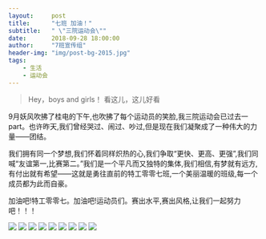 ```yaml
---
layout:     post
title:      "七班 加油！"
subtitle:   " \"三院运动会\""
date:       2018-09-28 18:00:00
author:     "7班宣传组"
header-img: "img/post-bg-2015.jpg"
tags:
    - 生活
    - 运动会
---
```


>Hey，boys and girls！
>看这儿，这儿好看  

9月妖风吹拂了桂电的下午,也吹拂了每个运动员的笑脸,我三院运动会已过去一part。也许昨天,我们曾经哭过、闹过、吵过,但是现在我们凝聚成了一种伟大的力量——团结。

我们拥有同一个梦想,我们怀着同样炽热的心,我们争取“更快、更高、更强”,我们同喊“友谊第一,比赛第二。”我们是一个平凡而又独特的集体,我们相信,有梦就有远方,有付出就有希望——这就是勇往直前的特工零零七班,一个美丽温暖的班级,每一个成员都为此而自豪。

加油吧!特工零零七。加油吧!运动员们。赛出水平,赛出风格,让我们一起努力吧！！！

![](/img/in-post/post-sport-1.jpg)
![](/img/in-post/post-sport-2.jpg)
![](/img/in-post/post-sport-3.jpg)
![](/img/in-post/post-sport-4.jpg)
![](/img/in-post/post-sport-5.jpg)
![](/img/in-post/post-sport-6.jpg)
![](/img/in-post/post-sport-7.jpg)
![](/img/in-post/post-sport-8.jpg)
![](/img/in-post/post-sport-9.jpg)